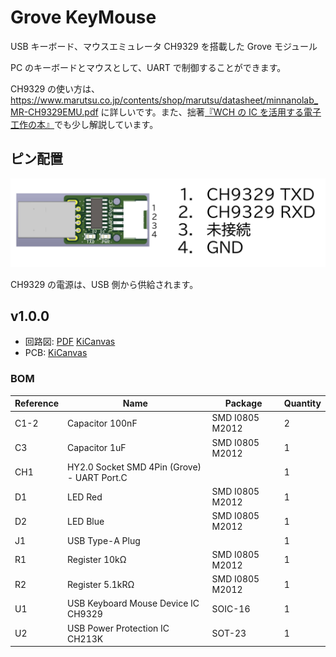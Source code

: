 # Grove KeyMouse

USB キーボード、マウスエミュレータ CH9329 を搭載した Grove モジュール

PC のキーボードとマウスとして、UART で制御することができます。

CH9329 の使い方は、https://www.marutsu.co.jp/contents/shop/marutsu/datasheet/minnanolab_MR-CH9329EMU.pdf に詳しいです。また、拙著[『WCH の IC を活用する電子工作の本』](https://booth.pm/ja/items/5261331)でも少し解説しています。

## ピン配置

![ピン配置](./GroveKeyMouse-PinMap.png)

CH9329 の電源は、USB 側から供給されます。

## v1.0.0

- 回路図: [PDF](./grove_keymouse-v1.0.0-semantics.pdf) [KiCanvas](https://kicanvas.org/?github=https%3A%2F%2Fgithub.com%2F74th%2F74th-oshw-projects%2Fblob%2Fgrove-keymouse%2F1.0.0%2F74TH-G054-grove_keymouse%2Fgrove_keymouse.kicad_sch)
- PCB: [KiCanvas](https://kicanvas.org/?github=https%3A%2F%2Fgithub.com%2F74th%2F74th-oshw-projects%2Fblob%2Fgrove-keymouse%2F1.0.0%2F74TH-G054-grove_keymouse%2Fgrove_keymouse.kicad_pcb)

### BOM

| Reference | Name                                        | Package         | Quantity |
| --------- | ------------------------------------------- | --------------- | -------- |
| C1-2      | Capacitor 100nF                             | SMD I0805 M2012 | 2        |
| C3        | Capacitor 1uF                               | SMD I0805 M2012 | 1        |
| CH1       | HY2.0 Socket SMD 4Pin (Grove) - UART Port.C |                 | 1        |
| D1        | LED Red                                     | SMD I0805 M2012 | 1        |
| D2        | LED Blue                                    | SMD I0805 M2012 | 1        |
| J1        | USB Type-A Plug                             |                 | 1        |
| R1        | Register 10kΩ                               | SMD I0805 M2012 | 1        |
| R2        | Register 5.1kRΩ                             | SMD I0805 M2012 | 1        |
| U1        | USB Keyboard Mouse Device IC CH9329         | SOIC-16         | 1        |
| U2        | USB Power Protection IC CH213K              | SOT-23          | 1        |
